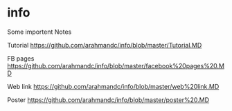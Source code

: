 # info

Some importent Notes 

Tutorial   https://github.com/arahmandc/info/blob/master/Tutorial.MD

FB pages   https://github.com/arahmandc/info/blob/master/facebook%20pages%20.MD

Web link   https://github.com/arahmandc/info/blob/master/web%20link.MD

Poster     https://github.com/arahmandc/info/blob/master/poster%20.MD

